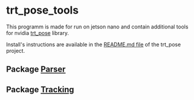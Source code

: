 # trt_pose_tools

This programm is made for run on jetson nano and contain additional tools for nvidia [trt_pose](https://github.com/NVIDIA-AI-IOT/trt_pose/tree/master/trt_pose) library.

Install's instructions are available in the [README.md file](https://github.com/NVIDIA-AI-IOT/trt_pose/blob/master/README.md) of the trt_pose project.

## Package [Parser](/parser/README.md)

## Package [Tracking](/tracking/README.md)


